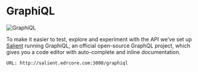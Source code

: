 # GraphiQL

![GraphiQL](./1*P4oZHiCMf_6aTVFOuxlMbw.png)

To make it easier to test, explore and experiment with the API we’ve set up [Salient](http://salient.edrcore.com:3000/graphiql) running GraphiQL, an official open-source GraphQL project, which gives you a code editor with auto-complete and inline documentation.

```
URL: http://salient.edrcore.com:3000/graphiql
```